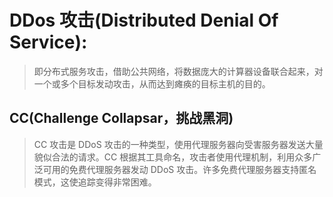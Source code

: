 # DDos 攻击(Distributed Denial Of Service):

> 即分布式服务攻击，借助公共网络，将数据庞大的计算器设备联合起来，对一个或多个目标发动攻击，从而达到瘫痪的目标主机的目的。

## CC(Challenge Collapsar，挑战黑洞)

> CC 攻击是 DDoS 攻击的一种类型，使用代理服务器向受害服务器发送大量貌似合法的请求。CC 根据其工具命名，攻击者使用代理机制，利用众多广泛可用的免费代理服务器发动 DDoS 攻击。许多免费代理服务器支持匿名模式，这使追踪变得非常困难。
